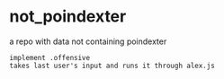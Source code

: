 # not_poindexter
a repo with data not containing poindexter<br />

	implement .offensive
	takes last user's input and runs it through alex.js

